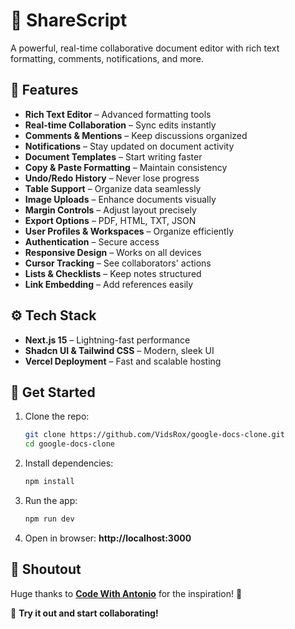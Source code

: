 
# 📝 ShareScript  

A powerful, real-time collaborative document editor with rich text formatting, comments, notifications, and more.  

## 🚀 Features  

- **Rich Text Editor** – Advanced formatting tools  
- **Real-time Collaboration** – Sync edits instantly  
- **Comments & Mentions** – Keep discussions organized  
- **Notifications** – Stay updated on document activity  
- **Document Templates** – Start writing faster  
- **Copy & Paste Formatting** – Maintain consistency  
- **Undo/Redo History** – Never lose progress  
- **Table Support** – Organize data seamlessly  
- **Image Uploads** – Enhance documents visually  
- **Margin Controls** – Adjust layout precisely  
- **Export Options** – PDF, HTML, TXT, JSON  
- **User Profiles & Workspaces** – Organize efficiently  
- **Authentication** – Secure access  
- **Responsive Design** – Works on all devices  
- **Cursor Tracking** – See collaborators' actions  
- **Lists & Checklists** – Keep notes structured  
- **Link Embedding** – Add references easily  

## ⚙️ Tech Stack  

- **Next.js 15** – Lightning-fast performance  
- **Shadcn UI & Tailwind CSS** – Modern, sleek UI  
- **Vercel Deployment** – Fast and scalable hosting  

## 🎯 Get Started  

1. Clone the repo:  
   ```bash
   git clone https://github.com/VidsRox/google-docs-clone.git
   cd google-docs-clone
   ```
2. Install dependencies:  
   ```bash
   npm install
   ```
3. Run the app:  
   ```bash
   npm run dev
   ```
4. Open in browser: **http://localhost:3000**  

## 👏 Shoutout  
Huge thanks to **[Code With Antonio](https://www.youtube.com/@codewithantonio)** for the inspiration! 🙌  

🚀 **Try it out and start collaborating!**
